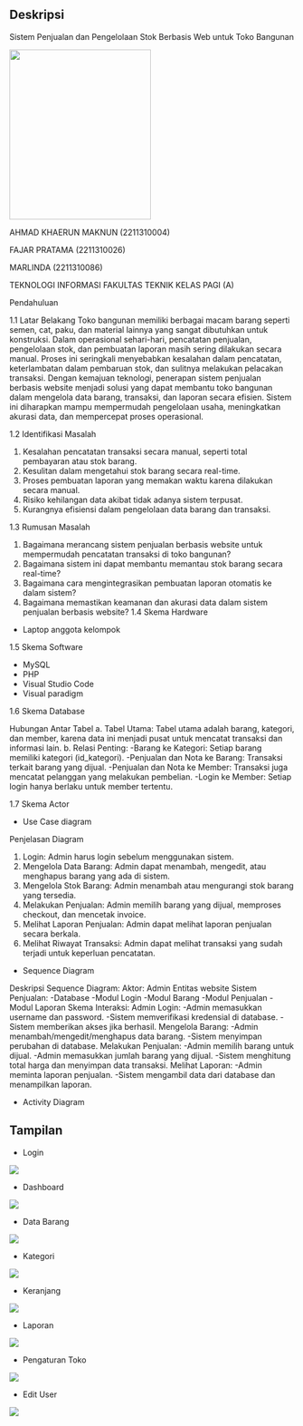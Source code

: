 ## Deskripsi  
Sistem Penjualan dan Pengelolaan Stok Berbasis Web untuk Toko Bangunan

<img src="https://raw.githubusercontent.com/fajar1231/pos/master/assets/img/user/logo.jpg" width="250" height="300">

AHMAD KHAERUN MAKNUN (2211310004)

FAJAR PRATAMA (2211310026)

MARLINDA (2211310086)

TEKNOLOGI INFORMASI
FAKULTAS TEKNIK
KELAS PAGI (A)

Pendahuluan

1.1 Latar Belakang 
Toko bangunan memiliki berbagai macam barang seperti semen, cat, paku, dan material lainnya yang sangat dibutuhkan untuk konstruksi. Dalam operasional sehari-hari, pencatatan penjualan, pengelolaan stok, dan pembuatan laporan masih sering dilakukan secara manual. Proses ini seringkali menyebabkan kesalahan dalam pencatatan, keterlambatan dalam pembaruan stok, dan sulitnya melakukan pelacakan transaksi.
Dengan kemajuan teknologi, penerapan sistem penjualan berbasis website menjadi solusi yang dapat membantu toko bangunan dalam mengelola data barang, transaksi, dan laporan secara efisien. Sistem ini diharapkan mampu mempermudah pengelolaan usaha, meningkatkan akurasi data, dan mempercepat proses operasional.

1.2 Identifikasi Masalah
1. Kesalahan pencatatan transaksi secara manual, seperti total pembayaran atau stok barang.
2. Kesulitan dalam mengetahui stok barang secara real-time.
3. Proses pembuatan laporan yang memakan waktu karena dilakukan secara manual.
4. Risiko kehilangan data akibat tidak adanya sistem terpusat.
5. Kurangnya efisiensi dalam pengelolaan data barang dan transaksi.

1.3 Rumusan Masalah 
1. Bagaimana merancang sistem penjualan berbasis website untuk mempermudah pencatatan transaksi di toko bangunan?
2. Bagaimana sistem ini dapat membantu memantau stok barang secara real-time?
3. Bagaimana cara mengintegrasikan pembuatan laporan otomatis ke dalam sistem?
4. Bagaimana memastikan keamanan dan akurasi data dalam sistem penjualan berbasis website?
1.4 Skema Hardware
- Laptop anggota kelompok

1.5 Skema Software
- MySQL
- PHP
- Visual Studio Code
- Visual paradigm

1.6 Skema Database
 
Hubungan Antar Tabel
a.	Tabel Utama:
Tabel utama adalah barang, kategori, dan member, karena data ini menjadi pusat untuk mencatat transaksi dan informasi lain.
b.	Relasi Penting:
-Barang ke Kategori: Setiap barang memiliki kategori (id_kategori).
-Penjualan dan Nota ke Barang: Transaksi terkait barang yang dijual.
-Penjualan dan Nota ke Member: Transaksi juga mencatat pelanggan yang melakukan pembelian.
-Login ke Member: Setiap login hanya berlaku untuk member tertentu.

1.7 Skema Actor
- Use Case diagram
 


Penjelasan Diagram
1.	Login: Admin harus login sebelum menggunakan sistem.
2.	Mengelola Data Barang: Admin dapat menambah, mengedit, atau menghapus barang yang ada di sistem.
3.	Mengelola Stok Barang: Admin menambah atau mengurangi stok barang yang tersedia.
4.	Melakukan Penjualan: Admin memilih barang yang dijual, memproses checkout, dan mencetak invoice.
5.	Melihat Laporan Penjualan: Admin dapat melihat laporan penjualan secara berkala.
6.	Melihat Riwayat Transaksi: Admin dapat melihat transaksi yang sudah terjadi untuk keperluan pencatatan.














- Sequence Diagram

 



Deskripsi Sequence Diagram:
Aktor:
Admin 
Entitas website Sistem Penjualan:
-Database
-Modul Login
-Modul Barang
-Modul Penjualan
-Modul Laporan
Skema Interaksi:
Admin Login:
-Admin memasukkan username dan password.
-Sistem memverifikasi kredensial di database.
-Sistem memberikan akses jika berhasil.
Mengelola Barang:
-Admin menambah/mengedit/menghapus data barang.
-Sistem menyimpan perubahan di database.
Melakukan Penjualan:
-Admin memilih barang untuk dijual.
-Admin memasukkan jumlah barang yang dijual.
-Sistem menghitung total harga dan menyimpan data transaksi.
Melihat Laporan:
-Admin meminta laporan penjualan.
-Sistem mengambil data dari database dan menampilkan laporan.
- Activity Diagram
 






## Tampilan
- Login
<img src="https://raw.githubusercontent.com/fajar1231/pos/master/assets/img/user/login.png">

- Dashboard 
<img src="https://raw.githubusercontent.com/fajar1231/pos/master/assets/img/user/dashboard.png">

- Data Barang
<img src="https://raw.githubusercontent.com/fajar1231/pos/master/assets/img/user/databarang.png">

- Kategori
<img src="https://raw.githubusercontent.com/fajar1231/pos/master/assets/img/user/kategori.png">

- Keranjang 
<img src="https://raw.githubusercontent.com/fajar1231/pos/master/assets/img/user/keranjang.png">

- Laporan 
<img src="https://raw.githubusercontent.com/fajar1231/pos/master/assets/img/user/laporan.png">

- Pengaturan Toko 
<img src="https://raw.githubusercontent.com/fajar1231/pos/master/assets/img/user/pengaturan.png">

- Edit User 
<img src="https://raw.githubusercontent.com/fajar1231/pos/master/assets/img/user/edituser.png">
